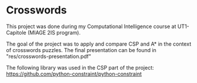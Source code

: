 # Crosswords
This project was done during my Computational Intelligence course at UT1-Capitole (MIAGE 2IS program).

The goal of the project was to apply and compare CSP and A* in the context of crosswords puzzles. The final presentation can be found in "res/crosswords-presentation.pdf"

The following library was used in the CSP part of the project: https://github.com/python-constraint/python-constraint